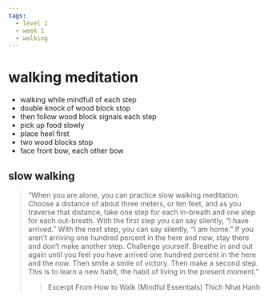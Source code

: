 ```yaml
---
tags:
  - level 1 
  - week 1 
  - walking 
---
```

# walking meditation

- walking while mindfull of each step
- double knock of wood block stop
- then follow wood block signals each step
- pick up food slowly
- place heel first
- two wood blocks stop
- face front bow, each other bow

## slow walking

> “When you are alone, you can practice slow walking meditation. Choose a distance of about three meters, or ten feet, and as you traverse that distance, take one step for each in-breath and one step for each out-breath. With the first step you can say silently, “I have arrived.” With the next step, you can say silently, “I am home.” If you aren’t arriving one hundred percent in the here and now, stay there and don’t make another step. Challenge yourself. Breathe in and out again until you feel you have arrived one hundred percent in the here and the now. Then smile a smile of victory. Then make a second step. This is to learn a new habit, the habit of living in the present moment.”
>> Excerpt From How to Walk (Mindful Essentials) Thich Nhat Hanh
